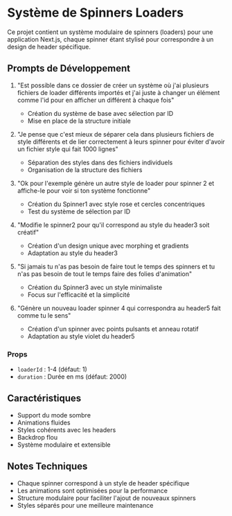 # Système de Spinners Loaders

Ce projet contient un système modulaire de spinners (loaders) pour une application Next.js, chaque spinner étant stylisé pour correspondre à un design de header spécifique.

## Prompts de Développement

1. "Est possible dans ce dossier de créer un système où j'ai plusieurs fichiers de loader différents importés et j'ai juste à changer un élément comme l'id pour en afficher un différent à chaque fois"
   - Création du système de base avec sélection par ID
   - Mise en place de la structure initiale

2. "Je pense que c'est mieux de séparer cela dans plusieurs fichiers de style différents et de lier correctement à leurs spinner pour éviter d'avoir un fichier style qui fait 1000 lignes"
   - Séparation des styles dans des fichiers individuels
   - Organisation de la structure des fichiers

3. "Ok pour l'exemple génère un autre style de loader pour spinner 2 et affiche-le pour voir si ton système fonctionne"
   - Création du Spinner1 avec style rose et cercles concentriques
   - Test du système de sélection par ID

4. "Modifie le spinner2 pour qu'il correspond au style du header3 soit créatif"
   - Création d'un design unique avec morphing et gradients
   - Adaptation au style du header3

5. "Si jamais tu n'as pas besoin de faire tout le temps des spinners et tu n'as pas besoin de tout le temps faire des folies d'animation"
   - Création du Spinner3 avec un style minimaliste
   - Focus sur l'efficacité et la simplicité

6. "Génère un nouveau loader spinner 4 qui correspondra au header5 fait comme tu le sens"
   - Création d'un spinner avec points pulsants et anneau rotatif
   - Adaptation au style violet du header5

### Props
- `loaderId` : 1-4 (défaut: 1)
- `duration` : Durée en ms (défaut: 2000)

## Caractéristiques
- Support du mode sombre
- Animations fluides
- Styles cohérents avec les headers
- Backdrop flou
- Système modulaire et extensible

## Notes Techniques
- Chaque spinner correspond à un style de header spécifique
- Les animations sont optimisées pour la performance
- Structure modulaire pour faciliter l'ajout de nouveaux spinners
- Styles séparés pour une meilleure maintenance